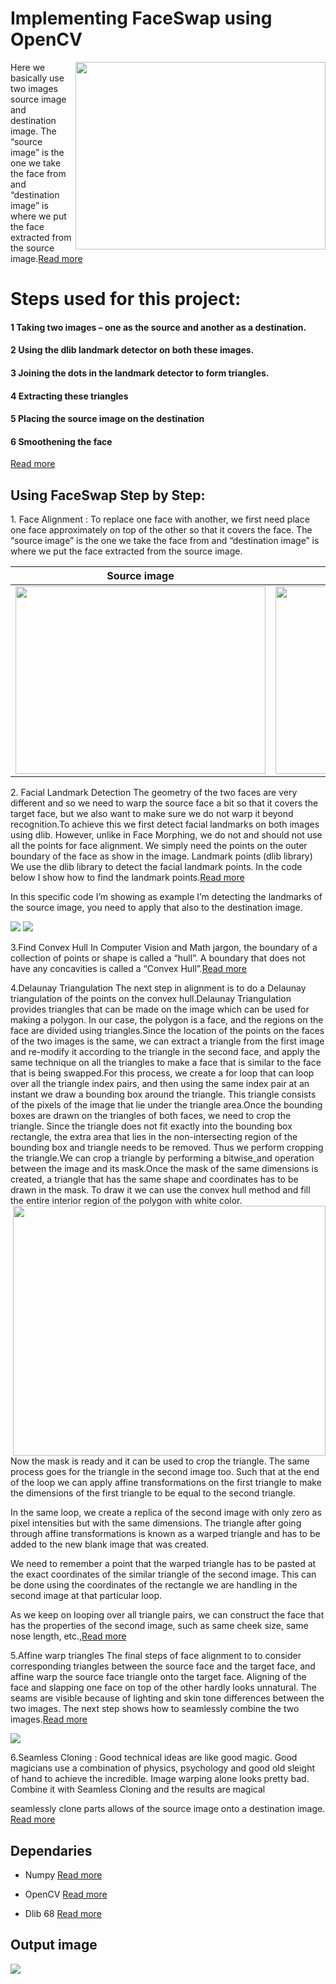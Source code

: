# Implementing FaceSwap using OpenCV
<img src="https://user-images.githubusercontent.com/58718316/163847635-f5f2ac78-ed57-4361-ab08-39367d2dddf6.png" height=300 width=400 align=right>

Here we basically use two images source image and destination image. The “source image” is the one we take the face from and “destination image” is where we put the face extracted from the source image.<a href="https://www.w3schools.com/">Read more</a>
  
# Steps used for this project:
  #### 1 Taking two images – one as the source and another as a destination.
  #### 2 Using the dlib landmark detector on both these images. 
  #### 3 Joining the dots in the landmark detector to form triangles. 
  #### 4 Extracting these triangles
  #### 5 Placing the source image on the destination
  #### 6 Smoothening the face
  
<p><a href="https://www.w3schools.com/">Read more</a></p>
  
## Using FaceSwap Step by Step:
  

<p> 1. Face Alignment : To replace one face with another, we first need place one face approximately on top of the other so that it covers the face. The “source image” is the one we take the face from and “destination image” is where we put the face extracted from the source image.</p>

   Source image         | Destination image
 :--------------------: |:--------------------:
 **<img src="https://user-images.githubusercontent.com/58718316/163699615-e0ba6b5d-9302-4342-8968-531b81c38d93.jpg" height=300 width= 400>** | **<img src="https://user-images.githubusercontent.com/58718316/163699618-6b5d2cb1-9c66-4006-b58c-64801041b21b.jpg" height=300 width= 400>**|


<p>2. Facial Landmark Detection The geometry of the two faces are very different and so we need  to warp the source face a bit so that it covers the target face, but we also want to make sure we do not warp it beyond recognition.To achieve this we first detect facial landmarks on both images using dlib. However, unlike in Face Morphing, we do not and should not use all the points for face alignment. We simply need the points on the outer boundary of the face as show in the image.
Landmark points (dlib library)
We use the dlib library to detect the facial landmark points.
In the code below I show how to find the landmark points.<a href="https://www.w3schools.com/">Read more</a></p>

<p>In this specific code I’m showing as example I’m detecting the landmarks of the source image, you need to apply that also to the destination image.</p>
<img src="https://user-images.githubusercontent.com/58718316/163850891-1f19439b-9efb-4664-be05-e1e771be029a.png">
<img src="https://user-images.githubusercontent.com/58718316/163850908-bcd77b1c-0a59-46a9-9421-6b1d56961722.png">



<p>3.Find Convex Hull In Computer Vision and Math jargon, the boundary of a collection of points or shape is called a “hull”. A boundary that does not have any concavities is called a “Convex Hull”.<a href="https://www.w3schools.com/">Read more</a></p>

<p>4.Delaunay Triangulation The next step in alignment is to do a Delaunay triangulation of the points on the convex hull.Delaunay Triangulation provides triangles that can be made on the image which can be used for making a polygon. In our case, the polygon is a face, and the regions on the face are divided using triangles.Since the location of the points on the faces of the two images is the same, we can extract a triangle from the first image and re-modify it according to the triangle in the second face, and apply the same technique on all the triangles to make a face that is similar to the face that is being swapped.For this process, we create a for loop that can loop over all the triangle index pairs, and then using the same index pair at an instant we draw a bounding box around the triangle. This triangle consists of the pixels of the image that lie under the triangle area.Once the bounding boxes are drawn on the triangles of both faces, we need to crop the triangle. Since the triangle does not fit exactly into the bounding box rectangle, the extra area that lies in the non-intersecting region of the bounding box and triangle needs to be removed. Thus we perform cropping the triangle.We can crop a triangle by performing a bitwise_and operation between the image and its mask.Once the mask of the same dimensions is created, a triangle that has the same shape and coordinates has to be drawn in the mask. To draw it we can use the convex hull method and fill the entire interior region of the polygon with white color.
  
<img src="https://user-images.githubusercontent.com/58718316/163852005-cdd550e9-9508-4f86-b5d3-2d8dc9fef22f.png" height=400 width=500 align=right>

Now the mask is ready and it can be used to crop the triangle. The same process goes for the triangle in the second image too. Such that at the end of the loop we can apply affine transformations on the first triangle to make the dimensions of the first triangle to be equal to the second triangle.

In the same loop, we create a replica of the second image with only zero as pixel intensities but with the same dimensions. The triangle after going through affine transformations is known as a warped triangle and has to be added to the new blank image that was created.

We need to remember a point that the warped triangle has to be pasted at the exact coordinates of the similar triangle of the second image. This can be done using the coordinates of the rectangle we are handling in the second image at that particular loop.

As we keep on looping over all triangle pairs, we can construct the face that has the properties of the second image, such as same cheek size, same nose length, etc.,<a href="https://www.w3schools.com/">Read more</a></p>




<p>5.Affine warp triangles The final steps of face alignment to to consider corresponding triangles between the source face and the target face, and affine warp the source face triangle onto the target face. Aligning of the face and slapping one face on top of the other hardly looks unnatural. The seams are visible because of lighting and skin tone differences between the two images. The next step shows how to seamlessly combine the two images.<a href="https://www.w3schools.com/">Read more</a></p>

<img src="https://user-images.githubusercontent.com/58718316/163852769-671d112a-c444-4998-9642-cbcbfc45a1c5.png">


<p>6.Seamless Cloning : Good technical ideas are like good magic. Good magicians use a combination of physics, psychology and good old sleight of hand to achieve the incredible. Image warping alone looks pretty bad. Combine it with Seamless Cloning and the results are magical</p>

 seamlessly clone parts allows of the source image onto a destination image. 
 <a href="https://learnopencv.com/face-swap-using-opencv-c-python/">Read more</a>
 
 
## Dependaries

 - Numpy  <a href="https://www.w3schools.com/">Read more</a>

 - OpenCV <a href="https://www.w3schools.com/">Read more</a>

 - Dlib 68 <a href="https://www.w3schools.com/">Read more</a>

## Output image

<a><img src="https://user-images.githubusercontent.com/58718316/163699475-ef746398-a3f4-4afb-a6b0-75453cf1de64.PNG"></a>

